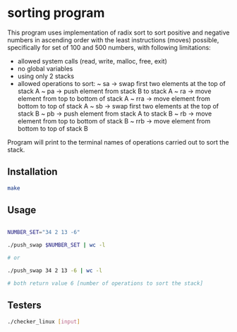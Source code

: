 # sorting program

This program uses implementation of radix sort to sort positive and negative numbers in ascending order with the least instructions (moves) possible, specifically for set of 100 and 500 numbers, with following limitations:

- allowed system calls (read, write, malloc, free, exit)
- no global variables
- using only 2 stacks
- allowed operations to sort:
    ~ sa  -> swap first two elements at the top of stack A
    ~ pa  -> push element from stack B to stack A
    ~ ra  -> move element from top to bottom of stack A 
    ~ rra -> move element from bottom to top of stack A 
    ~ sb  -> swap first two elements at the top of stack B
    ~ pb  -> push element from stack A to stack B
    ~ rb  -> move element from top to bottom of stack B 
    ~ rrb -> move element from bottom to top of stack B 

Program will print to the terminal names of operations carried out to sort the stack.


## Installation

```bash
make
```

## Usage

```bash

NUMBER_SET="34 2 13 -6"

./push_swap $NUMBER_SET | wc -l

# or

./push_swap 34 2 13 -6 | wc -l

# both return value 6 [number of operations to sort the stack]


```

## Testers

```bash
./checker_linux [input]
```


